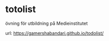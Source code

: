 # totolist 
övning för utbildning på Medieinstitutet

url: https://gamershabandari.github.io/todolist/
